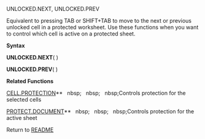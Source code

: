 UNLOCKED.NEXT, UNLOCKED.PREV

Equivalent to pressing TAB or SHIFT+TAB to move to the next or previous
unlocked cell in a protected worksheet. Use these functions when you
want to control which cell is active on a protected sheet.

**Syntax**

**UNLOCKED.NEXT**( )

**UNLOCKED.PREV**( )

**Related Functions**

[CELL.PROTECTION](CELL.PROTECTION.md)**&nbsp;&nbsp;&nbsp;nbsp;&nbsp;&nbsp;&nbsp;nbsp;&nbsp;&nbsp;&nbsp;nbsp;Controls protection for the selected
cells

[PROTECT.DOCUMENT](PROTECT.DOCUMENT.md)**&nbsp;&nbsp;&nbsp;nbsp;&nbsp;&nbsp;&nbsp;nbsp;&nbsp;&nbsp;&nbsp;nbsp;Controls protection for the active
sheet



Return to [README](README.md)

